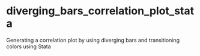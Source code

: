 # diverging_bars_correlation_plot_stata
Generating a correlation plot by using diverging bars and transitioning colors using Stata
